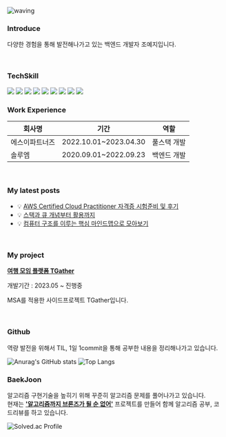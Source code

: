![waving](https://capsule-render.vercel.app/api?type=waving&height=200&text=yejiCho&fontAlign=80&fontAlignY=40&color=gradient)

<H3> Introduce </H3>

다양한 경험을 통해 발전해나가고 있는 백엔드 개발자 조예지입니다.

</br>
<div>

</div>

<H3> TechSkill </H3>
<div>
  <img src="https://img.shields.io/badge/Spring-6DB33F?style=for-the-badge&logo=Spring&logoColor=white">
 <img src="https://img.shields.io/badge/postgresql-4169E1?style=for-the-badge&logo=postgresql&logoColor=white">
 <img src="https://img.shields.io/badge/microsoftsqlserver-CC2927?style=for-the-badge&logo=microsoftsqlserver&logoColor=white">
 <img src="https://img.shields.io/badge/JAVA-red?style=for-the-badge&logo=OpenJDK&logoColor=white">
 <img src="https://img.shields.io/badge/javascript-F7DF1E?style=for-the-badge&logo=javascript&logoColor=white">
 <img src="https://img.shields.io/badge/python-3776AB?style=for-the-badge&logo=python&logoColor=white">
 <img src="https://img.shields.io/badge/jquery-0769AD?style=for-the-badge&logo=jquery&logoColor=white">
 <img src="https://img.shields.io/badge/vue.js-4FC08D?style=for-the-badge&logo=vuedotjs&logoColor=white">
  <img src="https://img.shields.io/badge/amazonaws-232F3E?style=for-the-badge&logo=amazonaws&logoColor=white">

 </div>

<H3> Work Experience </H3>

|회사명|기간|역할|
|---|--|--|
|에스이파트너즈|2022.10.01~2023.04.30|풀스택 개발|
|솔루엠|2020.09.01~2022.09.23|백엔드 개발|
</br>
<H3>My latest posts </H3>

- 💡 [AWS Certified Cloud Practitioner 자격증 시험준비 및 후기](https://yejipro.tistory.com/entry/AWS-Certified-Cloud-Practitioner-%EC%9E%90%EA%B2%A9%EC%A6%9D-%EC%8B%9C%ED%97%98%EC%A4%80%EB%B9%84-%EB%B0%8F-%ED%9B%84%EA%B8%B0) </br>
- 💡 [스택과 큐 개념부터 활용까지](https://yejipro.tistory.com/entry/%EC%8A%A4%ED%83%9D%EA%B3%BC-%ED%81%90%EC%9D%98-%EA%B0%9C%EB%85%90%EB%B6%80%ED%84%B0-%ED%99%9C%EC%9A%A9%EA%B9%8C%EC%A7%80)
- 💡 [컴퓨터 구조를 이루는 핵심 마인드맵으로 모아보기](https://yejipro.tistory.com/entry/%EC%BB%B4%ED%93%A8%ED%84%B0-%EA%B5%AC%EC%A1%B0%EB%A5%BC-%EC%9D%B4%EB%A3%A8%EB%8A%94-%ED%95%B5%EC%8B%AC-%EB%A7%88%EC%9D%B8%EB%93%9C-%EB%A7%B5%EC%9C%BC%EB%A1%9C-%EB%AA%A8%EC%95%84%EB%B3%B4%EA%B8%B0)

</br>
<H3>My project </H3>

**[여행 모임 플랫폼 TGather](https://github.com/growth-genius)** </br>

개발기간 : 2023.05 ~ 진행중 </br>

MSA를 적용한 사이드프로젝트 TGather입니다. </br>


</br>
<H3> Github </H3>

역량 발전을 위해서 TIL, 1일 1commit을 통해 공부한 내용을 정리해나가고 있습니다.

<div>

![Anurag's GitHub stats](https://github-readme-stats.vercel.app/api?username=cyeji&show_icons=true&theme=tokyonight)
![Top Langs](https://github-readme-stats.vercel.app/api/top-langs/?username=cyeji&layout=compact&theme=tokyonight)

</div>

<H3> BaekJoon </H3>

알고리즘 구현기술을 높히기 위해 꾸준히 알고리즘 문제를 풀어나가고 있습니다. </br>
현재는 **['알고리즘까지 브론즈가 될 순 없어'](https://github.com/algorithm-cote-study/baekjoon-algorithm)** 프로젝트를 만들어
함께 알고리즘 공부, 코드리뷰를 하고 있습니다.


![Solved.ac Profile](http://mazassumnida.wtf/api/generate_badge?boj=goe152)


